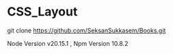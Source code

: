# CSS_Layout


git clone https://github.com/SeksanSukkasem/Books.git 


Node Version v20.15.1 ,
Npm Version 10.8.2
